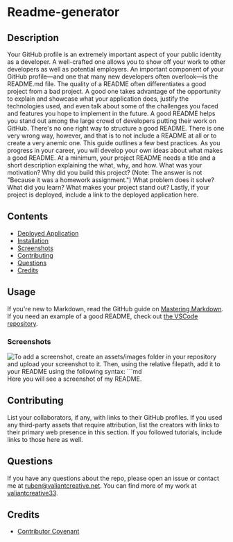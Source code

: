 # Readme-generator
## Description
Your GitHub profile is an extremely important aspect of your public identity as a developer. A well-crafted one allows you to show off your work to other developers as well as potential employers. An important component of your GitHub profile—and one that many new developers often overlook—is the README.md file. The quality of a README often differentiates a good project from a bad project. A good one takes advantage of the opportunity to explain and showcase what your application does, justify the technologies used, and even talk about some of the challenges you faced and features you hope to implement in the future. A good README helps you stand out among the large crowd of developers putting their work on GitHub. There's no one right way to structure a good README. There is one very wrong way, however, and that is to not include a README at all or to create a very anemic one. This guide outlines a few best practices. As you progress in your career, you will develop your own ideas about what makes a good README. At a minimum, your project README needs a title and a short description explaining the what, why, and how. What was your motivation? Why did you build this project? (Note: The answer is not "Because it was a homework assignment.") What problem does it solve? What did you learn? What makes your project stand out? Lastly, if your project is deployed, include a link to the deployed application here.
## Contents
* [Deployed Application](#deployed-application)
* [Installation](#installation)
* [Screenshots](#screenshots)
* [Contributing](#contributing)
* [Questions](#questions)
* [Credits](#credits)

## Usage
If you're new to Markdown, read the GitHub guide on [Mastering Markdown](https://guides.github.com/features/mastering-markdown/). If you need an example of a good README, check out [the VSCode repository](https://github.com/microsoft/vscode). 
  
### Screenshots
![To add a screenshot, create an `assets/images` folder in your repository and upload your screenshot to it. Then, using the relative filepath, add it to your README using the following syntax: ```md](https://github.com/valiantcreative33/readme-generator)
Here you will see a screenshot of my README.

  
## Contributing
List your collaborators, if any, with links to their GitHub profiles. If you used any third-party assets that require attribution, list the creators with links to their primary web presence in this section. If you followed tutorials, include links to those here as well.
  
## Questions
If you have any questions about the repo, please open an issue or contact me at ruben@valiantcreative.net. You can find more of my work at [valiantcreative33](https://github.com/valiantcreative33/).
  
## Credits
* [Contributor Covenant](https://www.contributor-covenant.org/)

  

